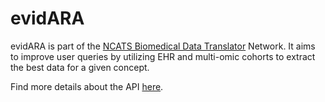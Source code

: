 # evidARA

evidARA is part of the [NCATS Biomedical Data Translator](https://ncats.nih.gov/translator) Network. It aims to improve user queries by utilizing EHR and multi-omic cohorts to extract the best data for a given concept.  

Find more details about the API [here](https://github.com/brettasmi/evidARA/blob/master/app/README.md). 